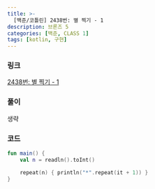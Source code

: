 ```yaml
---
title: >-
  [백준/코틀린] 2438번: 별 찍기 - 1
description: 브론즈 5
categories: [백준, CLASS 1]
tags: [kotlin, 구현]
---
```


### 링크
[2438번: 별 찍기 - 1](https://www.acmicpc.net/problem/2438)

### 풀이
생략

### 코드
```kotlin
fun main() {
    val n = readln().toInt()

    repeat(n) { println("*".repeat(it + 1)) }
}

```
